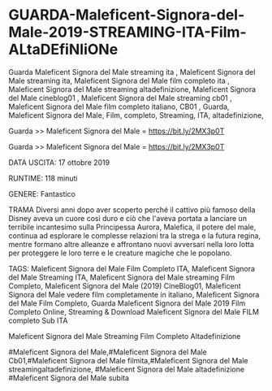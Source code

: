 # GUARDA-Maleficent-Signora-del-Male-2019-STREAMING-ITA-Film-ALtaDEfiNIiONe
Guarda Maleficent Signora del Male streaming ita , Maleficent Signora del Male streaming ita, Maleficent Signora del Male film completo ita , Maleficent Signora del Male streaming altadefinizione, Maleficent Signora del Male cineblog01 , Maleficent Signora del Male streaming cb01 , Maleficent Signora del Male film completo italiano,
CB01 , Guarda, Maleficent Signora del Male, Film, completo, Streaming, ITA, altadefinizione,

Guarda >> Maleficent Signora del Male = https://bit.ly/2MX3p0T

Guarda >> Maleficent Signora del Male = https://bit.ly/2MX3p0T

DATA USCITA:  17 ottobre 2019

RUNTIME: 118 minuti

GENERE: Fantastico

TRAMA Diversi anni dopo aver scoperto perché il cattivo più famoso della Disney aveva un cuore così duro e ciò che l'aveva portata a lanciare un terribile incantesimo sulla Principessa Aurora, Malefica, il potere del male, continua ad esplorare le complesse relazioni tra la strega e la futura regina, mentre formano altre alleanze e affrontano nuovi avversari nella loro lotta per proteggere le loro terre e le creature magiche che le popolano.

TAGS:
Maleficent Signora del Male Film Completo ITA, Maleficent Signora del Male Streaming ITA, Maleficent Signora del Male streaming Film Completo, Maleficent Signora del Male (2019) CineBlog01, Maleficent Signora del Male vedere film completamente in italiano, Maleficent Signora del Male Film Completo, Guarda Maleficent Signora del Male 2019 Film Completo Online, Streaming & Download Maleficent Signora del Male FILM completo Sub ITA

Maleficent Signora del Male Streaming Film Completo Altadefinizione

#Maleficent Signora del Male,#Maleficent Signora del Male Cb01,#Maleficent Signora del Male filmita,#Maleficent Signora del Male streamingaltadefinizione, #Maleficent Signora del Male altadefinizione #Maleficent Signora del Male subita
